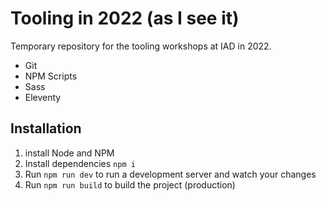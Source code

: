 # Tooling in 2022 (as I see it)

Temporary repository for the tooling workshops at IAD in 2022.

- Git
- NPM Scripts
- Sass
- Eleventy

## Installation

1. install Node and NPM
2. Install dependencies `npm i`
3. Run `npm run dev` to run a development server and watch your changes
4. Run `npm run build` to build the project (production)
